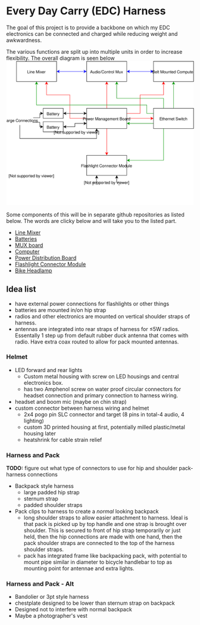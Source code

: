 # Every Day Carry (EDC) Harness

The goal of this project is to provide a backbone on which my EDC electronics
can be connected and charged while reducing weight and awkwardness.

The various functions are split up into multiple units in order to increase
flexibility. The overall diagram is seen below ![Connection Diagram](./edc-harness-connections.svg)

Some components of this will be in separate github repositories as listed below.
The words are clicky below and will take you to the listed part.

-   [Line Mixer](https://github.com/sww1235/portable-line-mixer)
-   [Batteries](https://github.com/sww1235/portable-liIon-battery-pack)
-   [MUX board](https://github.com/sww1235/edc-mux-board)
-   [Computer](https://github.com/sww1235/beltpack-computer)
-   [Power Distribution Board](https://github.com/sww1235/edc-power-distro-board)
-   [Flashlight Connector Module](https://github.com/sww1235/edc-flashlight-connector-module)
-   [Bike Headlamp](https://github.com/sww1235/bike-headlamp)

## Idea list

-   have external power connections for flashlights or other things
-   batteries are mounted in/on hip strap
-   radios and other electronics are mounted on vertical shoulder straps of
    harness.
-   antennas are integrated into rear straps of harness for ≤5W radios.
    Essentally 1 step up from default rubber duck antenna that comes with radio.
    Have extra coax routed to allow for pack mounted antennas.



### Helmet

-   LED forward and rear lights
    -   Custom metal housing with screw on LED housings and central electronics box.
    -   has two Amphenol screw on water proof circular connectors for headset
        connection and primary connection to harness wiring.
-   headset and boom mic (maybe on chin strap)
-   custom connector between harness wiring and helmet
    -   2x4 pogo pin SLC connector and target (8 pins in total-4 audio, 4 lighting)
    -   custom 3D printed housing at first, potentially milled plastic/metal
        housing later
    -   heatshrink for cable strain relief

### Harness and Pack

**TODO:** figure out what type of connectors to use for hip and shoulder
pack-harness connections

-   Backpack style harness
    -   large padded hip strap
    -   sternum strap
    -   padded shoulder straps
-   Pack clips to harness to create a *normal* looking backpack
    -   long shoulder straps to allow easier attachment to harness. Ideal is
        that pack is picked up by top handle and one strap is brought over
        shoulder. This is secured to front of hip strap temporarily or just
        held, then the hip connections are made with one hand, then the pack
        shoulder straps are connected to the top of the harness shoulder straps.
    -   pack has integrated frame like backpacking pack, with potential to mount
        pipe similar in diameter to bicycle handlebar to top as mounting point
        for antennae and extra lights.

### Harness and Pack - Alt

-   Bandolier or 3pt style harness
-   chestplate designed to be lower than sternum strap on backpack
-   Designed not to interfere with normal backpack
-   Maybe a photographer's vest
